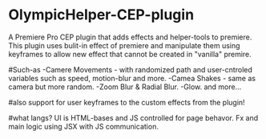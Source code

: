# OlympicHelper-CEP-plugin
A Premiere Pro CEP plugin that adds effects and helper-tools to premiere.
This plugin uses bulit-in effect of premiere and manipulate them using keyframes to allow new effect that cannot be created in "vanilla" premire.

#Such-as
-Camere Movements - with randomized path and user-cntroled variables such as speed, motion-blur and more.
-Camea Shakes - same as camera but more random.
-Zoom Blur & Radial Blur.
-Glow.
and more...

#also
support for user keyframes to the custom effects from the plugin!

#what langs?
UI is HTML-bases and JS controlled for page behavor.
Fx and main logic using JSX with JS communication.
